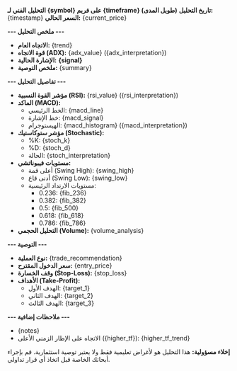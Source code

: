 **التحليل الفني لـ {symbol} على فريم {timeframe} (طويل المدى)**
**تاريخ التحليل:** {timestamp}
**السعر الحالي:** {current_price}

**--- ملخص التحليل ---**
*   **الاتجاه العام:** {trend}
*   **قوة الاتجاه (ADX):** {adx_value} ({adx_interpretation})
*   **الإشارة الحالية:** **{signal}**
*   **ملخص التوصية:** {summary}

**--- تفاصيل التحليل ---**
*   **مؤشر القوة النسبية (RSI):** {rsi_value} ({rsi_interpretation})
*   **الماكد (MACD):**
    *   الخط الرئيسي: {macd_line}
    *   خط الإشارة: {macd_signal}
    *   الهيستوجرام: {macd_histogram} ({macd_interpretation})
*   **مؤشر ستوكاستيك (Stochastic):**
    *   %K: {stoch_k}
    *   %D: {stoch_d}
    *   الحالة: {stoch_interpretation}
*   **مستويات فيبوناتشي:**
    *   أعلى قمة (Swing High): {swing_high}
    *   أدنى قاع (Swing Low): {swing_low}
    *   مستويات الارتداد الرئيسية:
        *   0.236: {fib_236}
        *   0.382: {fib_382}
        *   0.5: {fib_500}
        *   0.618: {fib_618}
        *   0.786: {fib_786}
*   **التحليل الحجمي (Volume):** {volume_analysis}

**--- التوصية ---**
*   **نوع العملية:** {trade_recommendation}
*   **سعر الدخول المقترح:** {entry_price}
*   **وقف الخسارة (Stop-Loss):** {stop_loss}
*   **الأهداف (Take-Profit):**
    *   الهدف الأول: {target_1}
    *   الهدف الثاني: {target_2}
    *   الهدف الثالث: {target_3}

**--- ملاحظات إضافية ---**
*   {notes}
*   الاتجاه على الإطار الزمني الأعلى ({higher_tf}): {higher_tf_trend}

**إخلاء مسؤولية:** هذا التحليل هو لأغراض تعليمية فقط ولا يعتبر توصية استثمارية. قم بإجراء أبحاثك الخاصة قبل اتخاذ أي قرار تداولي.